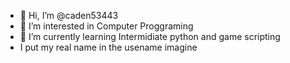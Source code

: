 - 👋 Hi, I’m @caden53443
- 👀 I’m interested in Computer Proggraming
- 🌱 I’m currently learning Intermidiate python and game scripting
- I put my real name in the usename imagine
